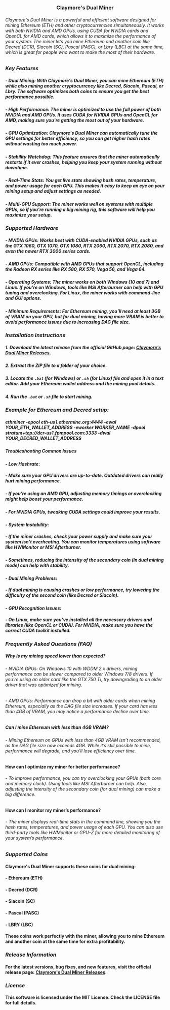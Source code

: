 

### <div align=center>**Claymore's Dual Miner**</div>

###### Claymore's Dual Miner is a powerful and efficient software designed for mining Ethereum (ETH) and other cryptocurrencies simultaneously. It works with both NVIDIA and AMD GPUs, using CUDA for NVIDIA cards and OpenCL for AMD cards, which allows it to maximize the performance of your system. The miner lets you mine Ethereum and another coin like Decred (DCR), Siacoin (SC), Pascal (PASC), or Lbry (LBC) at the same time, which is great for people who want to make the most of their hardware.

### *Key Features*

##### - Dual Mining: With Claymore's Dual Miner, you can mine Ethereum (ETH) while also mining another cryptocurrency like Decred, Siacoin, Pascal, or Lbry. The software optimizes both coins to ensure you get the best performance possible.
  
##### - High Performance: The miner is optimized to use the full power of both NVIDIA and AMD GPUs. It uses CUDA for NVIDIA GPUs and OpenCL for AMD, making sure you're getting the most out of your hardware.

##### - GPU Optimization: Claymore's Dual Miner can automatically tune the GPU settings for better efficiency, so you can get higher hash rates without wasting too much power.

##### - Stability Watchdog: This feature ensures that the miner automatically restarts if it ever crashes, helping you keep your system running without downtime.

##### - Real-Time Stats: You get live stats showing hash rates, temperature, and power usage for each GPU. This makes it easy to keep an eye on your mining setup and adjust settings as needed.

##### - Multi-GPU Support: The miner works well on systems with multiple GPUs, so if you're running a big mining rig, this software will help you maximize your setup.

### *Supported Hardware*

##### - NVIDIA GPUs: Works best with CUDA-enabled NVIDIA GPUs, such as the GTX 1060, GTX 1070, GTX 1080, RTX 2060, RTX 2070, RTX 2080, and even the newer RTX 3000 series cards.

##### - AMD GPUs: Compatible with AMD GPUs that support OpenCL, including the Radeon RX series like RX 580, RX 570, Vega 56, and Vega 64.

##### - Operating Systems: The miner works on both Windows (10 and 7) and Linux. If you're on Windows, tools like MSI Afterburner can help with GPU tuning and overclocking. For Linux, the miner works with command-line and GUI options.

##### - Minimum Requirements: For Ethereum mining, you’ll need at least 3GB of VRAM on your GPU, but for dual mining, having more VRAM is better to avoid performance issues due to increasing DAG file size.

### *Installation Instructions*

##### 1. Download the latest release from the official GitHub page: [Claymore's Dual Miner Releases](https://github.com/barrrry1/Claymore-s-Dual-Miner/releases).

##### 2. Extract the ZIP file to a folder of your choice.

##### 3. Locate the `.bat` (for Windows) or `.sh` (for Linux) file and open it in a text editor. Add your Ethereum wallet address and the mining pool details.

##### 4. Run the `.bat` or `.sh` file to start mining.

### *Example for Ethereum and Decred setup:*

##### ethminer -epool eth-us1.ethermine.org:4444 -ewal YOUR_ETH_WALLET_ADDRESS -eworker WORKER_NAME -dpool stratum+tcp://dcr-us1.fpmpool.com:3333 -dwal YOUR_DECRED_WALLET_ADDRESS

##### Troubleshooting Common Issues

#### - *Low Hashrate*:
  ##### - Make sure your GPU drivers are up-to-date. Outdated drivers can really hurt mining performance.
  ##### - If you’re using an AMD GPU, adjusting memory timings or overclocking might help boost your performance.
  ##### - For NVIDIA GPUs, tweaking CUDA settings could improve your results.

#### - *System Instability*:
  ##### - If the miner crashes, check your power supply and make sure your system isn’t overheating. You can monitor temperatures using software like HWMonitor or MSI Afterburner.
 ##### - Sometimes, reducing the intensity of the secondary coin (in dual mining mode) can help with stability.

#### - *Dual Mining Problems*:
 ##### - If dual mining is causing crashes or low performance, try lowering the difficulty of the second coin (like Decred or Siacoin).

#### - *GPU Recognition Issues*:
  ##### - On Linux, make sure you’ve installed all the necessary drivers and libraries (like OpenCL or CUDA). For NVIDIA, make sure you have the correct CUDA toolkit installed.

### *Frequently Asked Questions (FAQ)*

##### Why is my mining speed lower than expected?

###### - NVIDIA GPUs: On Windows 10 with WDDM 2.x drivers, mining performance can be slower compared to older Windows 7/8 drivers. If you’re using an older card like the GTX 750 Ti, try downgrading to an older driver that was optimized for mining.
###### - AMD GPUs: Performance can drop a bit with older cards when mining Ethereum, especially as the DAG file size increases. If your card has less than 4GB of VRAM, you may notice a performance decline over time.

##### Can I mine Ethereum with less than 4GB VRAM?

###### - Mining Ethereum on GPUs with less than 4GB VRAM isn’t recommended, as the DAG file size now exceeds 4GB. While it’s still possible to mine, performance will degrade, and you’ll lose efficiency over time.

#### How can I optimize my miner for better performance?

###### - To improve performance, you can try overclocking your GPUs (both core and memory clock). Using tools like MSI Afterburner can help. Also, adjusting the intensity of the secondary coin (for dual mining) can make a big difference.

#### How can I monitor my miner’s performance?

###### - The miner displays real-time stats in the command line, showing you the hash rates, temperatures, and power usage of each GPU. You can also use third-party tools like HWMonitor or GPU-Z for more detailed monitoring of your system’s performance.

### *Supported Coins*

#### Claymore's Dual Miner supports these coins for dual mining:

#### - Ethereum (ETH)
#### - Decred (DCR)
#### - Siacoin (SC)
#### - Pascal (PASC)
#### - LBRY (LBC)

#### These coins work perfectly with the miner, allowing you to mine Ethereum and another coin at the same time for extra profitability.

### *Release Information*

#### For the latest versions, bug fixes, and new features, visit the official release page: [Claymore's Dual Miner Releases](https://github.com/barrrry1/Claymore-s-Dual-Miner/releases).

### *License*

#### This software is licensed under the MIT License. Check the LICENSE file for full details.
